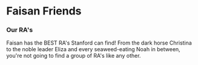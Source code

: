<h1>Faisan Friends</h1>
<h3>Our RA's</h3>
<body> Faisan has the BEST RA's Stanford can find! From the dark horse Christina to the noble leader Eliza and every seaweed-eating Noah in between, you're not going to find a group of RA's like any other.
